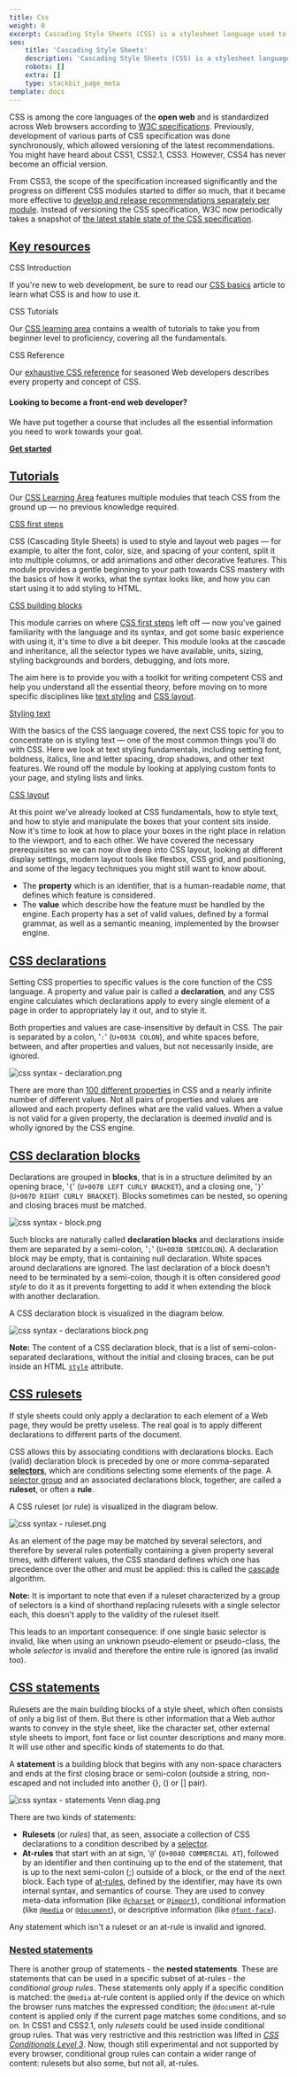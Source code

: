 ```yaml
---
title: Css
weight: 0
excerpt: Cascading Style Sheets (CSS) is a stylesheet language used to describe the presentation of a document written in HTML or XML (including XML dialects such as SVG, MathML or XHTML). CSS describes how elements should be rendered on screen, on paper, in speech, or on other media.
seo:
    title: 'Cascading Style Sheets'
    description: 'Cascading Style Sheets (CSS) is a stylesheet language used to describe the presentation of a document written in HTML or XML (including XML dialects such as SVG, MathML or XHTML). CSS describes how elements should be rendered on screen, on paper, in speech, or on other media.'
    robots: []
    extra: []
    type: stackbit_page_meta
template: docs
---
```



CSS is among the core languages of the **open web** and is standardized across Web browsers according to [W3C specifications](https://w3.org/Style/CSS/#specs). Previously, development of various parts of CSS specification was done synchronously, which allowed versioning of the latest recommendations. You might have heard about CSS1, CSS2.1, CSS3. However, CSS4 has never become an official version.

From CSS3, the scope of the specification increased significantly and the progress on different CSS modules started to differ so much, that it became more effective to [develop and release recommendations separately per module](https://www.w3.org/Style/CSS/current-work). Instead of versioning the CSS specification, W3C now periodically takes a snapshot of [the latest stable state of the CSS specification](https://www.w3.org/TR/css/).

## [Key resources](https://developer.mozilla.org/en-US/docs/Web/CSS#key_resources "Permalink to Key resources")

CSS Introduction

If you're new to web development, be sure to read our [CSS basics](https://developer.mozilla.org/en-US/docs/Learn/Getting_started_with_the_web/CSS_basics) article to learn what CSS is and how to use it.

CSS Tutorials

Our [CSS learning area](https://developer.mozilla.org/en-US/docs/Learn/CSS) contains a wealth of tutorials to take you from beginner level to proficiency, covering all the fundamentals.

CSS Reference

Our [exhaustive CSS reference](https://developer.mozilla.org/en-US/docs/Web/CSS/Reference) for seasoned Web developers describes every property and concept of CSS.

#### Looking to become a front-end web developer?

We have put together a course that includes all the essential information you need to work towards your goal.

[**Get started**](https://developer.mozilla.org/en-US/docs/Learn/Front-end_web_developer)

## [Tutorials](https://developer.mozilla.org/en-US/docs/Web/CSS#tutorials "Permalink to Tutorials")

Our [CSS Learning Area](https://developer.mozilla.org/en-US/docs/Learn/CSS) features multiple modules that teach CSS from the ground up — no previous knowledge required.

[CSS first steps](https://developer.mozilla.org/en-US/docs/Learn/CSS/First_steps)

CSS (Cascading Style Sheets) is used to style and layout web pages — for example, to alter the font, color, size, and spacing of your content, split it into multiple columns, or add animations and other decorative features. This module provides a gentle beginning to your path towards CSS mastery with the basics of how it works, what the syntax looks like, and how you can start using it to add styling to HTML.

[CSS building blocks](https://developer.mozilla.org/en-US/docs/Learn/CSS/Building_blocks)

This module carries on where [CSS first steps](https://developer.mozilla.org/en-US/docs/Learn/CSS/First_steps) left off — now you've gained familiarity with the language and its syntax, and got some basic experience with using it, it's time to dive a bit deeper. This module looks at the cascade and inheritance, all the selector types we have available, units, sizing, styling backgrounds and borders, debugging, and lots more.

The aim here is to provide you with a toolkit for writing competent CSS and help you understand all the essential theory, before moving on to more specific disciplines like [text styling](https://developer.mozilla.org/en-US/docs/Learn/CSS/Styling_text) and [CSS layout](https://developer.mozilla.org/en-US/docs/Learn/CSS/CSS_layout).

[Styling text](https://developer.mozilla.org/en-US/docs/Learn/CSS/Styling_text)

With the basics of the CSS language covered, the next CSS topic for you to concentrate on is styling text — one of the most common things you'll do with CSS. Here we look at text styling fundamentals, including setting font, boldness, italics, line and letter spacing, drop shadows, and other text features. We round off the module by looking at applying custom fonts to your page, and styling lists and links.

[CSS layout](https://developer.mozilla.org/en-US/docs/Learn/CSS/CSS_layout)

At this point we've already looked at CSS fundamentals, how to style text, and how to style and manipulate the boxes that your content sits inside. Now it's time to look at how to place your boxes in the right place in relation to the viewport, and to each other. We have covered the necessary prerequisites so we can now dive deep into CSS layout, looking at different display settings, modern layout tools like flexbox, CSS grid, and positioning, and some of the legacy techniques you might still want to know about.




-   The **property** which is an identifier, that is a human-readable _name_, that defines which feature is considered.
-   The **value** which describe how the feature must be handled by the engine. Each property has a set of valid values, defined by a formal grammar, as well as a semantic meaning, implemented by the browser engine.

## [CSS declarations](https://developer.mozilla.org/en-US/docs/Web/CSS/Syntax#css_declarations "Permalink to CSS declarations")

Setting CSS properties to specific values is the core function of the CSS language. A property and value pair is called a **declaration**, and any CSS engine calculates which declarations apply to every single element of a page in order to appropriately lay it out, and to style it.

Both properties and values are case-insensitive by default in CSS. The pair is separated by a colon, '`:`' (`U+003A COLON`), and white spaces before, between, and after properties and values, but not necessarily inside, are ignored.

![css syntax - declaration.png](https://developer.mozilla.org/en-US/docs/Web/CSS/Syntax/css_syntax_-_declaration.png)

There are more than [100 different properties](https://developer.mozilla.org/en-US/docs/Web/CSS/Reference) in CSS and a nearly infinite number of different values. Not all pairs of properties and values are allowed and each property defines what are the valid values. When a value is not valid for a given property, the declaration is deemed _invalid_ and is wholly ignored by the CSS engine.

## [CSS declaration blocks](https://developer.mozilla.org/en-US/docs/Web/CSS/Syntax#css_declaration_blocks "Permalink to CSS declaration blocks")

Declarations are grouped in **blocks**, that is in a structure delimited by an opening brace, '`{`' (`U+007B LEFT CURLY BRACKET`), and a closing one, '`}`' (`U+007D RIGHT CURLY BRACKET`). Blocks sometimes can be nested, so opening and closing braces must be matched.

![css syntax - block.png](https://developer.mozilla.org/en-US/docs/Web/CSS/Syntax/css_syntax_-_block.png)

Such blocks are naturally called **declaration blocks** and declarations inside them are separated by a semi-colon, '`;`' (`U+003B SEMICOLON`). A declaration block may be empty, that is containing null declaration. White spaces around declarations are ignored. The last declaration of a block doesn't need to be terminated by a semi-colon, though it is often considered _good style_ to do it as it prevents forgetting to add it when extending the block with another declaration.

A CSS declaration block is visualized in the diagram below.

![css syntax - declarations block.png](https://developer.mozilla.org/en-US/docs/Web/CSS/Syntax/declaration-block.png)

**Note:** The content of a CSS declaration block, that is a list of semi-colon-separated declarations, without the initial and closing braces, can be put inside an HTML [`style`](https://developer.mozilla.org/en-US/docs/Web/HTML/Global_attributes#attr-style) attribute.

## [CSS rulesets](https://developer.mozilla.org/en-US/docs/Web/CSS/Syntax#css_rulesets "Permalink to CSS rulesets")

If style sheets could only apply a declaration to each element of a Web page, they would be pretty useless. The real goal is to apply different declarations to different parts of the document.

CSS allows this by associating conditions with declarations blocks. Each (valid) declaration block is preceded by one or more comma-separated [**selectors**](https://developer.mozilla.org/en-US/docs/Web/CSS/CSS_Selectors), which are conditions selecting some elements of the page. A [selector group](https://developer.mozilla.org/en-US/docs/Web/CSS/Selector_list) and an associated declarations block, together, are called a **ruleset**, or often a **rule**.

A CSS ruleset (or rule) is visualized in the diagram below.

![css syntax - ruleset.png](https://developer.mozilla.org/en-US/docs/Web/CSS/Syntax/ruleset.png)

As an element of the page may be matched by several selectors, and therefore by several rules potentially containing a given property several times, with different values, the CSS standard defines which one has precedence over the other and must be applied: this is called the [cascade](https://developer.mozilla.org/en-US/docs/Learn/CSS/Building_blocks/Cascade_and_inheritance) algorithm.

**Note:** It is important to note that even if a ruleset characterized by a group of selectors is a kind of shorthand replacing rulesets with a single selector each, this doesn't apply to the validity of the ruleset itself.

This leads to an important consequence: if one single basic selector is invalid, like when using an unknown pseudo-element or pseudo-class, the whole _selector_ is invalid and therefore the entire rule is ignored (as invalid too).

## [CSS statements](https://developer.mozilla.org/en-US/docs/Web/CSS/Syntax#css_statements "Permalink to CSS statements")

Rulesets are the main building blocks of a style sheet, which often consists of only a big list of them. But there is other information that a Web author wants to convey in the style sheet, like the character set, other external style sheets to import, font face or list counter descriptions and many more. It will use other and specific kinds of statements to do that.

A **statement** is a building block that begins with any non-space characters and ends at the first closing brace or semi-colon (outside a string, non-escaped and not included into another {}, () or \[\] pair).

![css syntax - statements Venn diag.png](https://developer.mozilla.org/en-US/docs/Web/CSS/Syntax/css_syntax_-_statements_venn_diag.png)

There are two kinds of statements:

-   **Rulesets** (or _rules_) that, as seen, associate a collection of CSS declarations to a condition described by a [selector](https://developer.mozilla.org/en-US/docs/Web/CSS/CSS_Selectors).
-   **At-rules** that start with an at sign, '`@`' (`U+0040 COMMERCIAL AT`), followed by an identifier and then continuing up to the end of the statement, that is up to the next semi-colon (;) outside of a block, or the end of the next block. Each type of [at-rules](https://developer.mozilla.org/en-US/docs/Web/CSS/At-rule), defined by the identifier, may have its own internal syntax, and semantics of course. They are used to convey meta-data information (like [`@charset`](https://developer.mozilla.org/en-US/docs/Web/CSS/@charset) or [`@import`](https://developer.mozilla.org/en-US/docs/Web/CSS/@import)), conditional information (like [`@media`](https://developer.mozilla.org/en-US/docs/Web/CSS/@media) or [`@document`](https://developer.mozilla.org/en-US/docs/Web/CSS/@document)), or descriptive information (like [`@font-face`](https://developer.mozilla.org/en-US/docs/Web/CSS/@font-face)).

Any statement which isn't a ruleset or an at-rule is invalid and ignored.

### [Nested statements](https://developer.mozilla.org/en-US/docs/Web/CSS/Syntax#nested_statements "Permalink to Nested statements")

There is another group of statements - the **nested statements**. These are statements that can be used in a specific subset of at-rules - the _conditional group rules_. These statements only apply if a specific condition is matched: the `@media` at-rule content is applied only if the device on which the browser runs matches the expressed condition; the `@document` at-rule content is applied only if the current page matches some conditions, and so on. In CSS1 and CSS2.1, only _rulesets_ could be used inside conditional group rules. That was very restrictive and this restriction was lifted in [_CSS Conditionals Level 3_](https://developer.mozilla.org/en-US/docs/Web/CSS/CSS3#Conditionals "This is a link to an unwritten page"). Now, though still experimental and not supported by every browser, conditional group rules can contain a wider range of content: rulesets but also some, but not all, at-rules.

